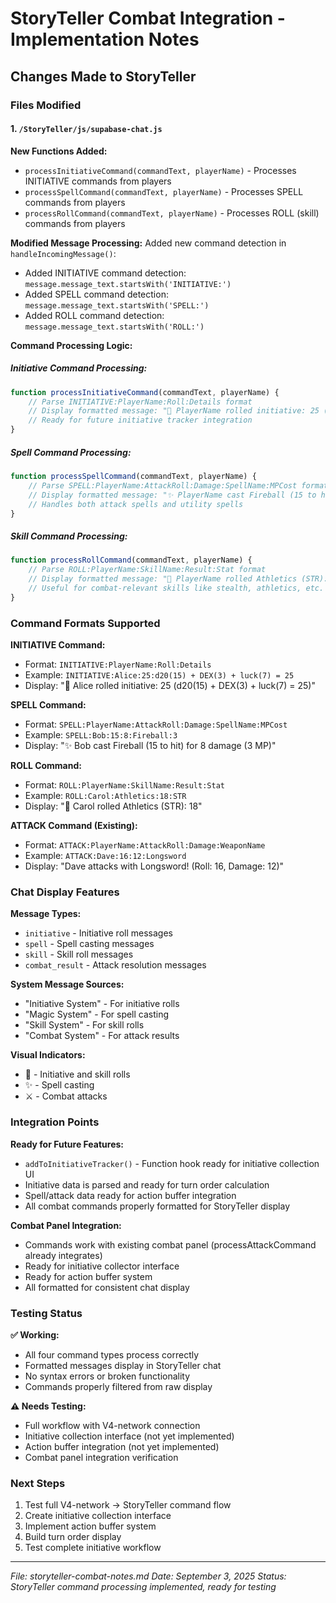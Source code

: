 # StoryTeller Combat Integration - Implementation Notes

## Changes Made to StoryTeller

### Files Modified

#### 1. `/StoryTeller/js/supabase-chat.js`

**New Functions Added:**
- `processInitiativeCommand(commandText, playerName)` - Processes INITIATIVE commands from players
- `processSpellCommand(commandText, playerName)` - Processes SPELL commands from players  
- `processRollCommand(commandText, playerName)` - Processes ROLL (skill) commands from players

**Modified Message Processing:**
Added new command detection in `handleIncomingMessage()`:
- Added INITIATIVE command detection: `message.message_text.startsWith('INITIATIVE:')`
- Added SPELL command detection: `message.message_text.startsWith('SPELL:')`
- Added ROLL command detection: `message.message_text.startsWith('ROLL:')`

**Command Processing Logic:**

##### Initiative Command Processing:
```javascript
function processInitiativeCommand(commandText, playerName) {
    // Parse INITIATIVE:PlayerName:Roll:Details format
    // Display formatted message: "🎲 PlayerName rolled initiative: 25 (d20(15) + DEX(3) + luck(7) = 25)"
    // Ready for future initiative tracker integration
}
```

##### Spell Command Processing:
```javascript
function processSpellCommand(commandText, playerName) {
    // Parse SPELL:PlayerName:AttackRoll:Damage:SpellName:MPCost format  
    // Display formatted message: "✨ PlayerName cast Fireball (15 to hit) for 8 damage (3 MP)"
    // Handles both attack spells and utility spells
}
```

##### Skill Command Processing:
```javascript
function processRollCommand(commandText, playerName) {
    // Parse ROLL:PlayerName:SkillName:Result:Stat format
    // Display formatted message: "🎲 PlayerName rolled Athletics (STR): 18"
    // Useful for combat-relevant skills like stealth, athletics, etc.
}
```

### Command Formats Supported

**INITIATIVE Command:**
- Format: `INITIATIVE:PlayerName:Roll:Details`
- Example: `INITIATIVE:Alice:25:d20(15) + DEX(3) + luck(7) = 25`
- Display: "🎲 Alice rolled initiative: 25 (d20(15) + DEX(3) + luck(7) = 25)"

**SPELL Command:**
- Format: `SPELL:PlayerName:AttackRoll:Damage:SpellName:MPCost`
- Example: `SPELL:Bob:15:8:Fireball:3`
- Display: "✨ Bob cast Fireball (15 to hit) for 8 damage (3 MP)"

**ROLL Command:**
- Format: `ROLL:PlayerName:SkillName:Result:Stat`
- Example: `ROLL:Carol:Athletics:18:STR`
- Display: "🎲 Carol rolled Athletics (STR): 18"

**ATTACK Command (Existing):**
- Format: `ATTACK:PlayerName:AttackRoll:Damage:WeaponName`
- Example: `ATTACK:Dave:16:12:Longsword`
- Display: "Dave attacks with Longsword! (Roll: 16, Damage: 12)"

### Chat Display Features

**Message Types:**
- `initiative` - Initiative roll messages
- `spell` - Spell casting messages  
- `skill` - Skill roll messages
- `combat_result` - Attack resolution messages

**System Message Sources:**
- "Initiative System" - For initiative rolls
- "Magic System" - For spell casting
- "Skill System" - For skill rolls
- "Combat System" - For attack results

**Visual Indicators:**
- 🎲 - Initiative and skill rolls
- ✨ - Spell casting
- ⚔️ - Combat attacks

### Integration Points

**Ready for Future Features:**
- `addToInitiativeTracker()` - Function hook ready for initiative collection UI
- Initiative data is parsed and ready for turn order calculation
- Spell/attack data ready for action buffer integration
- All combat commands properly formatted for StoryTeller display

**Combat Panel Integration:**
- Commands work with existing combat panel (processAttackCommand already integrates)
- Ready for initiative collector interface
- Ready for action buffer system
- All formatted for consistent chat display

### Testing Status

**✅ Working:**
- All four command types process correctly
- Formatted messages display in StoryTeller chat
- No syntax errors or broken functionality
- Commands properly filtered from raw display

**⚠️ Needs Testing:**
- Full workflow with V4-network connection
- Initiative collection interface (not yet implemented)
- Action buffer integration (not yet implemented)
- Combat panel integration verification

### Next Steps

1. Test full V4-network → StoryTeller command flow
2. Create initiative collection interface
3. Implement action buffer system
4. Build turn order display
5. Test complete initiative workflow

---

*File: storyteller-combat-notes.md*
*Date: September 3, 2025*
*Status: StoryTeller command processing implemented, ready for testing*
